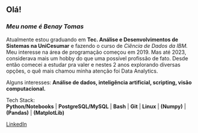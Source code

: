 ## Olá!

### ***Meu nome é Benay Tomas***
Atualmente estou graduando em **Tec. Análise e Desenvolvimentos de Sistemas na UniCesumar** e fazendo o curso de *Ciência de Dados da IBM.*  
Meu interesse na área de programação começou em 2019. Mas até 2023, considerava mais um hobby do que uma possível profissão de fato. Desde então comecei a estudar pra valer e nestes 2 anos explorando diversas opções, o quê mais chamou minha atenção foi Data Analytics.

Alguns interesses: 
**Análise de dados, inteligência artificial, scripting, visão computacional.** 

Tech Stack:  
**Python/Notebooks** | **PostgreSQL/MySQL** | **Bash** | **Git** | **Linux** | **(Numpy)** | **(Pandas)** | **(MatplotLib)**  

[LinkedIn](https://linkedin.com/in/benay-tomas/)
